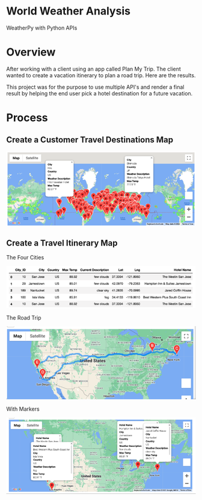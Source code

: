 # World Weather Analysis

WeatherPy with Python APIs

# Overview 

After working with a client using an app called  Plan My Trip. The client wanted to create a vacation itinerary to plan a road trip. Here are the results.

This project was for the purpose to use multiple API's and render a final result by helping the end user pick a hotel destination for a future vacation.

# Process

## Create a Customer Travel Destinations Map


![WeatherPy_vacation_map](https://github.com/ABorden23/World_Weather_Analysis/blob/main/Vacation_Search/WeatherPy_vacation_map.png)

## Create a Travel Itinerary Map

The Four Cities 

![Hotels DataFrame](https://github.com/ABorden23/World_Weather_Analysis/blob/main/Vacation_Itinerary/Hotels%20Dataframe.png)

The Road Trip

![WeatherPy_Travel_map](https://github.com/ABorden23/World_Weather_Analysis/blob/main/Vacation_Itinerary/WeatherPy_Travel_map.png)

With Markers

![WeatherPy_Travel_map_markers](https://github.com/ABorden23/World_Weather_Analysis/blob/main/Vacation_Itinerary/WeatherPy_travel_map_markers.png)
